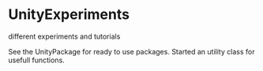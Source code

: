 # UnityExperiments
different experiments and tutorials

See the UnityPackage for ready to use packages.
Started an utility class for usefull functions.
